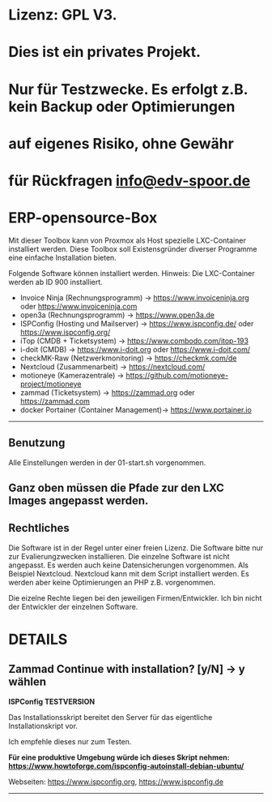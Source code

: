 # Lizenz: GPL V3.
# Dies ist ein privates Projekt.
# Nur für Testzwecke. Es erfolgt z.B. kein Backup oder Optimierungen
# auf eigenes Risiko, ohne Gewähr
# für Rückfragen info@edv-spoor.de
# ERP-opensource-Box

Mit dieser Toolbox kann von Proxmox als Host spezielle LXC-Container installiert werden.
Diese Toolbox soll Existensgründer diverser Programme eine einfache Installation bieten.

Folgende Software können installiert werden. Hinweis: Die LXC-Container werden ab ID 900 installiert.

- Invoice Ninja (Rechnungsprogramm) -> https://www.invoiceninja.org oder https://www.invoiceninja.com
- open3a (Rechnungsprogramm) -> https://www.open3a.de
- ISPConfig (Hosting und Mailserver) -> https://www.ispconfig.de/ oder https://www.ispconfig.org/
- iTop (CMDB + Ticketsystem) -> https://www.combodo.com/itop-193
- i-doit (CMDB) -> https://www.i-doit.org oder https://www.i-doit.com/
- checkMK-Raw (Netzwerkmonitoring) -> https://checkmk.com/de
- Nextcloud (Zusammenarbeit) -> https://nextcloud.com/
- motioneye (Kamerazentrale) -> https://github.com/motioneye-project/motioneye
- zammad (Ticketsystem) -> https://zammad.org oder https://zammad.com
- docker Portainer (Container Management)-> https://www.portainer.io

---

Benutzung
--
Alle Einstellungen werden in der 01-start.sh vorgenommen.

**Ganz oben müssen die Pfade zur den LXC Images angepasst werden.**
---

Rechtliches
--
Die Software ist in der Regel unter einer freien Lizenz.
Die Software bitte nur zur Evalierungzwecken installieren.
Die einzelne Software ist nicht angepasst. Es werden auch keine Datensicherungen vorgenommen.
Als Beispiel Nextcloud. Nextcloud kann mit dem Script installiert werden. Es werden aber keine Optimierungen an PHP z.B. vorgenommen.

Die eizelne Rechte liegen bei den jeweiligen Firmen/Entwickler.
Ich bin nicht der Entwickler der einzelnen Software.

# DETAILS
**Zammad**
Continue with installation? [y/N] -> y wählen
----------------------------------------------------------------------------------------------------------------------------
**ISPConfig TESTVERSION**

Das Installationsskript bereitet den Server für das eigentliche Installationskript vor.

Ich empfehle dieses nur zum Testen.

**Für eine produktive Umgebung würde ich dieses Skript nehmen: https://www.howtoforge.com/ispconfig-autoinstall-debian-ubuntu/**

Webseiten: https://www.ispconfig.org, https://www.ispconfig.de

--------------------------------------------------------------------------------------------------------------------------------
